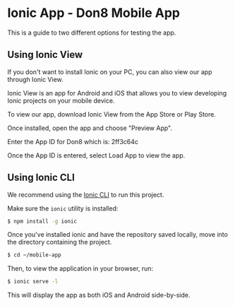 Ionic App - Don8 Mobile App
=====================

This is a guide to two different options for testing the app.

## Using Ionic View

If you don't want to install Ionic on your PC, you can also view our app through Ionic View.

Ionic View is an app for Android and iOS that allows you to view developing Ionic
projects on your mobile device.

To view our app, download Ionic View from the App Store or Play Store.

Once installed, open the app and choose "Preview App".

Enter the App ID for Don8 which is: 2ff3c64c

Once the App ID is entered, select Load App to view the app.

## Using Ionic CLI

We recommend using the [Ionic CLI](https://github.com/driftyco/ionic-cli) to run this project.

Make sure the `ionic` utility is installed:

```bash
$ npm install -g ionic
```

Once you've installed ionic and have the repository saved locally, move into the directory containing the project.

```bash
$ cd ~/mobile-app
```

Then, to view the application in your browser, run:

```bash
$ ionic serve -l
```

This will display the app as both iOS and Android side-by-side.
